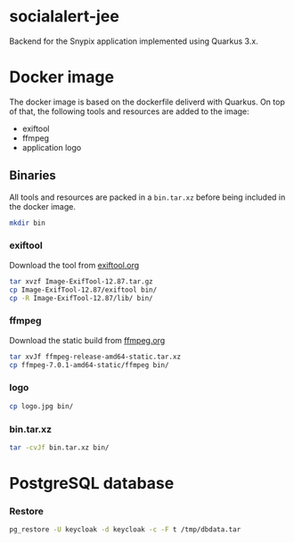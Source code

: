 # socialalert-jee

Backend for the Snypix application implemented using Quarkus 3.x.

# Docker image

The docker image is based on the dockerfile deliverd with Quarkus. On top of that, the following tools and resources are added to the image:

- exiftool
- ffmpeg
- application logo

## Binaries

All tools and resources are packed in a `bin.tar.xz` before being included in the docker image.

```bash
mkdir bin
```


### exiftool

Download the tool from [exiftool.org](https://exiftool.org/index.html)

```bash
tar xvzf Image-ExifTool-12.87.tar.gz
cp Image-ExifTool-12.87/exiftool bin/
cp -R Image-ExifTool-12.87/lib/ bin/
```

### ffmpeg

Download the static build from [ffmpeg.org](https://ffmpeg.org/download.html#build-linux)

```bash
tar xvJf ffmpeg-release-amd64-static.tar.xz
cp ffmpeg-7.0.1-amd64-static/ffmpeg bin/
```

### logo

```bash
cp logo.jpg bin/
```

### bin.tar.xz

```bash
tar -cvJf bin.tar.xz bin/
```

# PostgreSQL database

### Restore

```bash
pg_restore -U keycloak -d keycloak -c -F t /tmp/dbdata.tar
```
